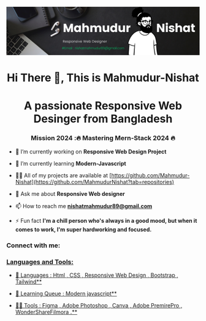 <p align="center"><img src="img/githubProfessionalBanner.png"></p>
<h1 align="center">Hi There 👋, This is  Mahmudur-Nishat</h1> 
<h1 align="center">A passionate Responsive Web Desinger from Bangladesh</h1>
<h3 align="center">Mission 2024 :🔥 Mastering Mern-Stack 2024 🔥</h3>

- 🔭 I’m currently working on **Responsive Web Design Project**

- 🌱 I’m currently learning **Modern-Javascript**

- 👨‍💻 All of my projects are available at [https://github.com/Mahmudur-Nishat](https://github.com/MahmudurNishat?tab=repositories)

- 💬 Ask me about **Responsive Web designer**

- 📫 How to reach me **nishatmahmudur89@gmail.com**

- ⚡ Fun fact **I'm a chill person who's always in a good mood, but when it comes to work, I'm super hardworking and focused.**

<h3 align="left">Connect with me:</h3>
<p align="left">
<a href="https://fb.com/মাহমুদুর নি শা ত" target="blank">
</p>

<h3 align="left">Languages and Tools:</h3>

- 🔭 Languages : Html , CSS , Responsive Web Design , Bootstrap , Tailwind\*\*

- 🌱 Learning Queue : Modern javascript\*\*

- 👨‍💻 Tools : Figma , Adobe Photoshop , Canva , Adobe PremirePro , WonderShareFilmora .\*\*

